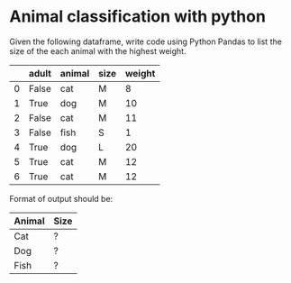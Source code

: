 # Animal classification with python

Given the following dataframe, write code using Python Pandas to list the size of the each animal with the highest weight.

| | adult | animal | size | weight |
|-|-------|--------|------|--------|
| 0 | False | cat | M | 8 |
| 1 | True | dog | M | 10 |
| 2 | False | cat | M | 11 |
| 3 | False | fish | S | 1 |
| 4 | True | dog | L | 20 |
| 5 | True | cat | M | 12 |
| 6 | True | cat | M | 12 |

Format of output should be:

| Animal | Size |
|--------|------|
| Cat | ? |
| Dog | ? |      
| Fish | ? |
